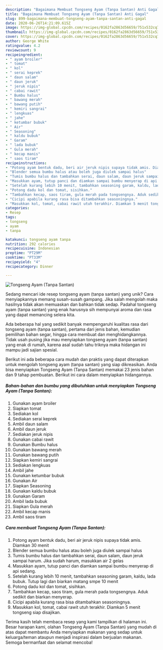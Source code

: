 ```yaml
---
description: "Bagaimana Membuat Tongseng Ayam (Tanpa Santan) Anti Gagal"
title: "Bagaimana Membuat Tongseng Ayam (Tanpa Santan) Anti Gagal"
slug: 899-bagaimana-membuat-tongseng-ayam-tanpa-santan-anti-gagal
date: 2020-06-26T14:21:09.615Z
image: https://img-global.cpcdn.com/recipes/0162fa2863d56659/751x532cq70/tongseng-ayam-tanpa-santan-foto-resep-utama.jpg
thumbnail: https://img-global.cpcdn.com/recipes/0162fa2863d56659/751x532cq70/tongseng-ayam-tanpa-santan-foto-resep-utama.jpg
cover: https://img-global.cpcdn.com/recipes/0162fa2863d56659/751x532cq70/tongseng-ayam-tanpa-santan-foto-resep-utama.jpg
author: George White
ratingvalue: 4.2
reviewcount: 9
recipeingredient:
- " ayam broiler"
- " tomat"
- " kol"
- " serai keprek"
- " daun salam"
- " daun jeruk"
- " jeruk nipis"
- " cabai rawit"
- " Bumbu halus"
- " bawang merah"
- " bawang putih"
- " kemiri sangrai"
- " lengkuas"
- " jahe"
- " ketumbar bubuk"
- " Air"
- " Seasoning"
- " kaldu bubuk"
- " Garam"
- " lada bubuk"
- " Gula merah"
- " kecap manis"
- " saos tiram"
recipeinstructions:
- "Potong ayam bentuk dadu, beri air jeruk nipis supaya tidak amis. Diamkan 30 menit"
- "Blender semua bumbu halus atau boleh juga diulek sampai halus"
- "Tumis bumbu halus dan tambahkan serai, daun salam, daun jeruk sampai harum. Jika sudah harum, masukkan air 2 gelas"
- "Masukkan ayam, tutup panci dan diamkan sampai bumbu menyerap di api sedang."
- "Setelah kurang lebih 10 menit, tambahkan seasoning garam, kaldu, lada bubuk. Tutup lagi dan biarkan matang smpe 10 menit"
- "Potong dadu kol dan tomat, sisihkan."
- "Tambahkan kecap, saos tiram, gula merah pada tongsengnya. Aduk sedikit dan biarkan menyerap."
- "Cicipi apabila kurang rasa bisa ditambahkan seasoningnya."
- "Masukkan kol, tomat, cabai rawit utuh terakhir. Diamkan 5 menit tongseng siap disajikan."
categories:
- Resep
tags:
- tongseng
- ayam
- tanpa

katakunci: tongseng ayam tanpa 
nutrition: 292 calories
recipecuisine: Indonesian
preptime: "PT29M"
cooktime: "PT33M"
recipeyield: "4"
recipecategory: Dinner

---
```



![Tongseng Ayam (Tanpa Santan)](https://img-global.cpcdn.com/recipes/0162fa2863d56659/751x532cq70/tongseng-ayam-tanpa-santan-foto-resep-utama.jpg)

Sedang mencari ide resep tongseng ayam (tanpa santan) yang unik? Cara menyiapkannya memang susah-susah gampang. Jika salah mengolah maka hasilnya tidak akan memuaskan dan bahkan tidak sedap. Padahal tongseng ayam (tanpa santan) yang enak harusnya sih mempunyai aroma dan rasa yang dapat memancing selera kita.

Ada beberapa hal yang sedikit banyak mempengaruhi kualitas rasa dari tongseng ayam (tanpa santan), pertama dari jenis bahan, kemudian pemilihan bahan segar, hingga cara membuat dan menghidangkannya. Tidak usah pusing jika mau menyiapkan tongseng ayam (tanpa santan) yang enak di rumah, karena asal sudah tahu triknya maka hidangan ini mampu jadi sajian spesial.




Berikut ini ada beberapa cara mudah dan praktis yang dapat diterapkan untuk mengolah tongseng ayam (tanpa santan) yang siap dikreasikan. Anda bisa menyiapkan Tongseng Ayam (Tanpa Santan) memakai 23 jenis bahan dan 9 tahap pembuatan. Berikut ini cara dalam menyiapkan hidangannya.

<!--inarticleads1-->

##### Bahan-bahan dan bumbu yang dibutuhkan untuk menyiapkan Tongseng Ayam (Tanpa Santan):

1. Gunakan  ayam broiler
1. Siapkan  tomat
1. Sediakan  kol
1. Sediakan  serai keprek
1. Ambil  daun salam
1. Ambil  daun jeruk
1. Sediakan  jeruk nipis
1. Gunakan  cabai rawit
1. Gunakan  Bumbu halus
1. Gunakan  bawang merah
1. Gunakan  bawang putih
1. Siapkan  kemiri sangrai
1. Sediakan  lengkuas
1. Ambil  jahe
1. Gunakan  ketumbar bubuk
1. Gunakan  Air
1. Siapkan  Seasoning
1. Gunakan  kaldu bubuk
1. Gunakan  Garam
1. Ambil  lada bubuk
1. Siapkan  Gula merah
1. Ambil  kecap manis
1. Ambil  saos tiram




<!--inarticleads2-->

##### Cara membuat Tongseng Ayam (Tanpa Santan):

1. Potong ayam bentuk dadu, beri air jeruk nipis supaya tidak amis. Diamkan 30 menit
1. Blender semua bumbu halus atau boleh juga diulek sampai halus
1. Tumis bumbu halus dan tambahkan serai, daun salam, daun jeruk sampai harum. Jika sudah harum, masukkan air 2 gelas
1. Masukkan ayam, tutup panci dan diamkan sampai bumbu menyerap di api sedang.
1. Setelah kurang lebih 10 menit, tambahkan seasoning garam, kaldu, lada bubuk. Tutup lagi dan biarkan matang smpe 10 menit
1. Potong dadu kol dan tomat, sisihkan.
1. Tambahkan kecap, saos tiram, gula merah pada tongsengnya. Aduk sedikit dan biarkan menyerap.
1. Cicipi apabila kurang rasa bisa ditambahkan seasoningnya.
1. Masukkan kol, tomat, cabai rawit utuh terakhir. Diamkan 5 menit tongseng siap disajikan.




Terima kasih telah membaca resep yang kami tampilkan di halaman ini. Besar harapan kami, olahan Tongseng Ayam (Tanpa Santan) yang mudah di atas dapat membantu Anda menyiapkan makanan yang sedap untuk keluarga/teman ataupun menjadi inspirasi dalam berjualan makanan. Semoga bermanfaat dan selamat mencoba!
